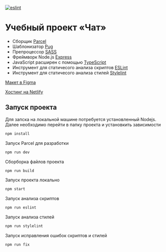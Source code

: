 [![eslint](https://img.shields.io/badge/code_style-airbnb-blue.svg?style=flat-square)](https://github.com/airbnb/javascript)
# Учебный проект «Чат»

* Сборщик [Parcel](https://parceljs.org/)
* Шаблонизатор [Pug](https://pugjs.org/api/getting-started.html)
* Препроцессор [SASS](https://sass-lang.com/)
* Фреймворк Node.js [Express](https://expressjs.com/)
* JavaScript расширен с помощью [TypeScript](https://www.typescriptlang.org/)
* Инструмент для статичесого анализа скриптов [ESLint](https://eslint.org/)
* Инструмент для статичесого анализа стилей [Stylelint](https://stylelint.io/)

[Макет в Figma](https://www.figma.com/proto/918g5LbKL1nEP29J7y10UR/Chat(yandex)?page-id=0%3A1&node-id=0%3A1&scaling=contain)

[Хостинг на Netlify](https://euphonious-valkyrie-d4e74d.netlify.app/)

## Запуск проекта
Для запска на локальной машине потребуется установленный Nodejs. Далее необходимо перейти в папку проекта и установкить зависимости
```bash
npm install
```
Запуск Parcel для разработки
```bash
npm run dev
```
Сборборка файлов проекта
```bash
npm run build
```
Запуск проекта локально
```bash
npm start
```
Запуск анализа скриптов
```bash
npm run eslint
```
Запуск анализа стилей
```bash
npm run stylelint
```
Запуск исправления ошибок скриптов и стилей
```bash
npm run fix
```
